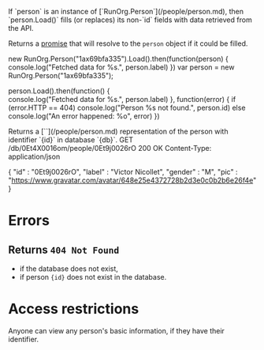 <page title="Fetch basic information for a person"
      api="GET /db/{db}/people/{id}"
      js="method RunOrg.Person.Load" 
      tags="methods:person" />

<doc for="js">
  If `person` is an instance of [`RunOrg.Person`](/people/person.md), 
  then `person.Load()` fills (or replaces) its non-`id` fields with 
  data retrieved from the API.

  Returns a [promise](/concepts/promise.md) that will resolve to the
  `person` object if it could be filled.  
</doc>

<example type="js" caption="Example usage">
  new RunOrg.Person("1ax69bfa335").Load().then(function(person) {     
    console.log("Fetched data for %s.", person.label)
  })
</example>

<example type="js" caption="Example usage, with error handling">
  var person = new RunOrg.Person("1ax69bfa335");

  person.Load().then(function() {     
    console.log("Fetched data for %s.", person.label)
  }, function(error) {
    if (error.HTTP == 404) 
      console.log("Person %s not found.", person.id)
    else 
      console.log("An error happened: %o", error)
  })
</example>

<see for="js" ref="concepts/errors.md" />

<doc for="api">
  Returns a [`<person>`](/people/person.md) representation of the person with
  identifier `{id}` in database `{db}`. 
</doc> 
<example type="api" caption="Example request">
  GET /db/0Et4X0016om/people/0Et9j0026rO
</example>
<example type="api" caption="Example response">
  200 OK 
  Content-Type: application/json

  { "id" : "0Et9j0026rO",
    "label" : "Victor Nicollet",
    "gender" : "M", 
    "pic" : "https://www.gravatar.com/avatar/648e25e4372728b2d3e0c0b2b6e26f4e" }
</example>
<doc>

  # Errors

  ## Returns `404 Not Found`
  - if the database does not exist,
  - if person `{id}` does not exist in the database.

  # Access restrictions

  Anyone can view any person's basic information, if they have their identifier.

</doc>